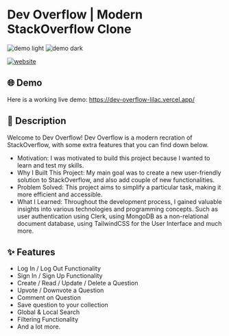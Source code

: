 # Dev Overflow | Modern StackOverflow Clone

![demo light](https://i.ibb.co/7kJWbP6/devoverflow-light.png)
![demo dark](https://i.ibb.co/26p8cyz/devoverflow-dark.png)

[![website](https://img.shields.io/website-up-down-green-red/http/shields.io.svg)](website)

## 🌐 Demo

Here is a working live demo: https://dev-overflow-lilac.vercel.app/

## 📝 Description

Welcome to Dev Overflow! Dev Overflow is a modern recration of StackOverflow, with some extra features that you can find down below.

- Motivation: I was motivated to build this project because I wanted to learn and test my skills.
- Why I Built This Project: My main goal was to create a new user-friendly solution to StackOverflow, and also add couple of new functionalities.
- Problem Solved: This project aims to simplify a particular task, making it more efficient and accessible.
- What I Learned: Throughout the development process, I gained valuable insights into various technologies and programming concepts. Such as user authentication using Clerk, using MongoDB as a non-relational document database, using TailwindCSS for the User Interface and much more.

## ✨ Features

- Log In / Log Out Functionality
- Sign In / Sign Up Functionality
- Create / Read / Update / Delete a Question
- Upvote / Downvote a Question
- Comment on Question
- Save question to your collection
- Global & Local Search
- Filtering Functionality
- And a lot more.